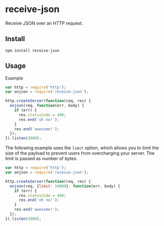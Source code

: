 receive-json
===============
Receive JSON over an HTTP request.

## Install

```
npm install receive-json
```

## Usage

Example

```js
var http = require('http');
var onjson = require('receive-json');

http.createServer(function(req, res) {
  onjson(req, function(err, body) {
    if (err) {
      res.statusCode = 400;
      res.end('oh no!');
    }
    res.end('awesome!');
  });
}).listen(3000);
```

The following example uses the `limit` option, which allows you to limit the size of the payload
to prevent users from overcharging your server. The limit is passed as number of bytes.

```js
var http = require('http');
var onjson = require('receive-json');

http.createServer(function(req, res) {
  onjson(req, {limit: 10000}, function(err, body) {
    if (err) {
      res.statusCode = 400;
      res.end('oh no!');
    }
    res.end('awesome!');
  });
}).listen(3000);
```
